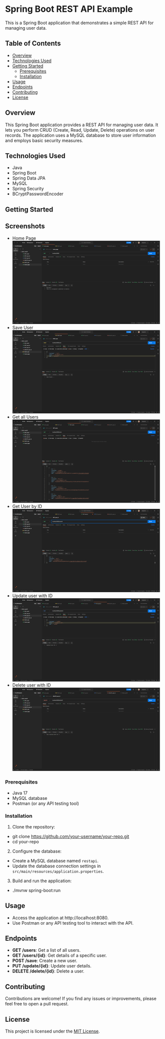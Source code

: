 # Spring Boot REST API Example

This is a Spring Boot application that demonstrates a simple REST API for managing user data.

## Table of Contents
- [Overview](#overview)
- [Technologies Used](#technologies-used)
- [Getting Started](#getting-started)
  - [Prerequisites](#prerequisites)
  - [Installation](#installation)
- [Usage](#usage)
- [Endpoints](#endpoints)
- [Contributing](#contributing)
- [License](#license)

## Overview

This Spring Boot application provides a REST API for managing user data. It lets you perform CRUD (Create, Read, Update, Delete) operations on user records. The application uses a MySQL database to store user information and employs basic security measures.

## Technologies Used

- Java
- Spring Boot
- Spring Data JPA
- MySQL
- Spring Security
- BCryptPasswordEncoder

## Getting Started


## Screenshots

- Home Page
![App Screenshot](https://github.com/US2002/CRUD_REST_API/blob/main/assets/HomePage.png)
- Save User
![App Screenshot](https://github.com/US2002/CRUD_REST_API/blob/main/assets/save.png)
- Get all Users
![App Screenshot](https://github.com/US2002/CRUD_REST_API/blob/main/assets/users.png)
- Get User by ID
![App Screenshot](https://github.com/US2002/CRUD_REST_API/blob/main/assets/user_id.png)
- Update user with ID
![App Screenshot](https://github.com/US2002/CRUD_REST_API/blob/main/assets/update.png)
- Delete user with ID
![App Screenshot](https://github.com/US2002/CRUD_REST_API/blob/main/assets/delete.png)



### Prerequisites

- Java 17
- MySQL database
- Postman (or any API testing tool)

### Installation

1. Clone the repository:
- git clone https://github.com/your-username/your-repo.git
- cd your-repo

2. Configure the database:
- Create a MySQL database named `restapi`.
- Update the database connection settings in `src/main/resources/application.properties`.

3. Build and run the application:
- ./mvnw spring-boot:run


## Usage

- Access the application at http://localhost:8080.
- Use Postman or any API testing tool to interact with the API.

## Endpoints

- **GET /users**: Get a list of all users.
- **GET /users/{id}**: Get details of a specific user.
- **POST /save**: Create a new user.
- **PUT /update/{id}**: Update user details.
- **DELETE /delete/{id}**: Delete a user.

## Contributing

Contributions are welcome! If you find any issues or improvements, please feel free to open a pull request.

## License

This project is licensed under the [MIT License](LICENSE).
